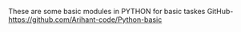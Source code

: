 These are some basic modules in PYTHON for basic taskes
GitHub-https://github.com/Arihant-code/Python-basic
